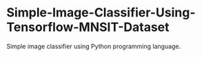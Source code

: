 # Simple-Image-Classifier-Using-Tensorflow-MNSIT-Dataset
Simple image classifier using Python programming language.
